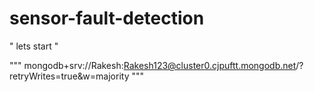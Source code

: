 # sensor-fault-detection

"
lets start
"

"""
mongodb+srv://Rakesh:Rakesh123@cluster0.cjpuftt.mongodb.net/?retryWrites=true&w=majority
"""